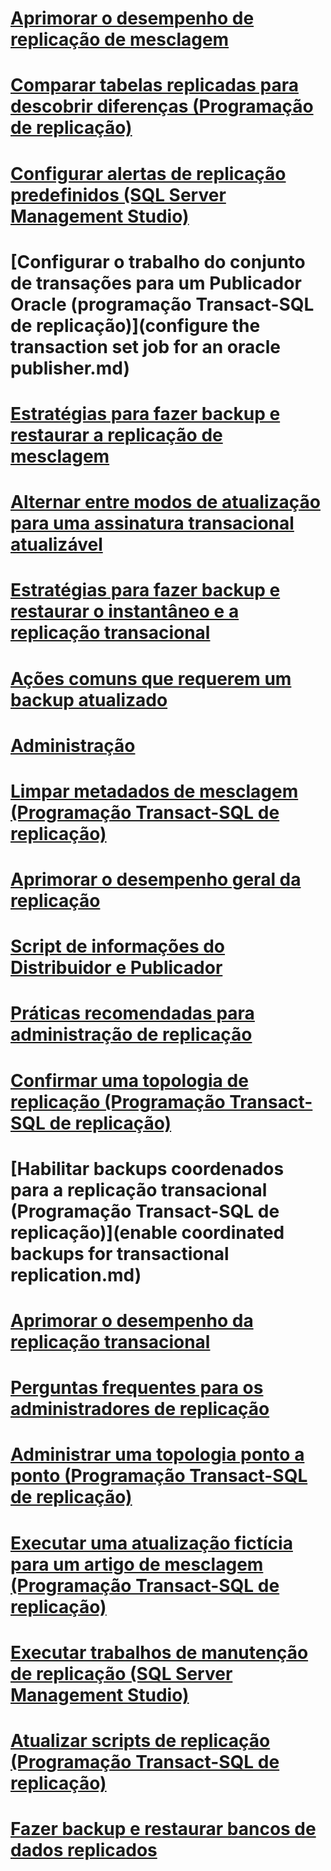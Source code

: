 # [Aprimorar o desempenho de replicação de mesclagem](enhance-merge-replication-performance.md)
# [Comparar tabelas replicadas para descobrir diferenças (Programação de replicação)](compare-replicated-tables-for-differences-replication-programming.md)
# [Configurar alertas de replicação predefinidos (SQL Server Management Studio)](configure-predefined-replication-alerts-sql-server-management-studio.md)
# [Configurar o trabalho do conjunto de transações para um Publicador Oracle (programação Transact-SQL de replicação)](configure the transaction set job for an oracle publisher.md)
# [Estratégias para fazer backup e restaurar a replicação de mesclagem](strategies-for-backing-up-and-restoring-merge-replication.md)
# [Alternar entre modos de atualização para uma assinatura transacional atualizável](switch-between-update-modes-for-an-updatable-transactional-subscription.md)
# [Estratégias para fazer backup e restaurar o instantâneo e a replicação transacional](strategies-for-backing-up-and-restoring-snapshot-and-transactional-replication.md)
# [Ações comuns que requerem um backup atualizado](common-actions-requiring-an-updated-backup.md)
# [Administração](administration-replication.md)
# [Limpar metadados de mesclagem (Programação Transact-SQL de replicação)](clean-up-merge-metadata-replication-transact-sql-programming.md)
# [Aprimorar o desempenho geral da replicação](enhance-general-replication-performance.md)
# [Script de informações do Distribuidor e Publicador](distributor-and-publisher-information-script.md)
# [Práticas recomendadas para administração de replicação](best-practices-for-replication-administration.md)
# [Confirmar uma topologia de replicação (Programação Transact-SQL de replicação)](quiesce-a-replication-topology-replication-transact-sql-programming.md)
# [Habilitar backups coordenados para a replicação transacional (Programação Transact-SQL de replicação)](enable coordinated backups for transactional replication.md)
# [Aprimorar o desempenho da replicação transacional](enhance-transactional-replication-performance.md)
# [Perguntas frequentes para os administradores de replicação](frequently-asked-questions-for-replication-administrators.md)
# [Administrar uma topologia ponto a ponto (Programação Transact-SQL de replicação)](administer-a-peer-to-peer-topology-replication-transact-sql-programming.md)
# [Executar uma atualização fictícia para um artigo de mesclagem (Programação Transact-SQL de replicação)](perform-a-dummy-update-for-a-merge-article-replication-transact-sql-programming.md)
# [Executar trabalhos de manutenção de replicação (SQL Server Management Studio)](run-replication-maintenance-jobs-sql-server-management-studio.md)
# [Atualizar scripts de replicação (Programação Transact-SQL de replicação)](upgrade-replication-scripts-replication-transact-sql-programming.md)
# [Fazer backup e restaurar bancos de dados replicados](back-up-and-restore-replicated-databases.md)
